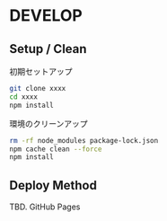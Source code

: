 # DEVELOP

## Setup / Clean

初期セットアップ

```sh
git clone xxxx
cd xxxx
npm install
```

環境のクリーンアップ

```sh
rm -rf node_modules package-lock.json
npm cache clean --force
npm install
```

## Deploy Method

TBD. GitHub Pages
